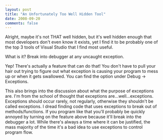 ```yaml
---
layout: post
title: "An Unfortunately Too Well Hidden Tool"
date: 2008-09-20
comments: false
---
```

Alright, maybe it's not THAT well hidden, but it's well hidden enough that most developers don't even know it exists, yet I find it to be probably one of the top 3 tools of Visual Studio that I find most useful.

What is it?  Break into debugger at any uncaught exception.

Yep!  There's actually a feature that can do that!  You don't have to pull your hair out trying to figure out what exception is causing your program to mess up or when it gets swallowed.  You can find the option under Debug -> Exceptions.

This also brings into the discussion about what the purpose of exceptions are.  I'm from the school of thought that exceptions are...well...exceptions.  Exceptions should occur rarely, not regularly, otherwise they shouldn't be called exceptions.  I dread finding code that uses exceptions to break out of methods/functions.  If you program like that you'll probably be quickly annoyed by turning on the feature above because it'll break into the debugger a lot.  While there's always a time where it can be justified, the mass majority of the time it's a bad idea to use exceptions to control program flow.
